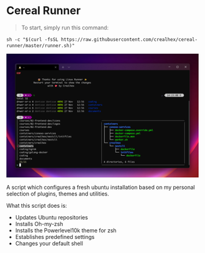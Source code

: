# Cereal Runner

> To start, simply run this command:

```
sh -c "$(curl -fsSL https://raw.githubusercontent.com/crealhex/cereal-runner/master/runner.sh)"
```

![](./images/cereal-runner.png)

A script which configures a fresh ubuntu installation based on my personal selection of plugins, themes and utilities.

What this script does is:
- Updates Ubuntu repositories
- Installs Oh-my-zsh
- Installs the Powerlevel10k theme for zsh
- Establishes predefined settings
- Changes your default shell